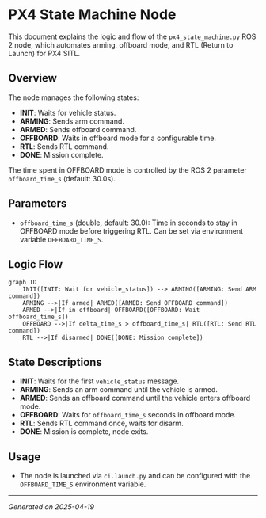 # PX4 State Machine Node

This document explains the logic and flow of the `px4_state_machine.py` ROS 2 node, which automates arming, offboard mode, and RTL (Return to Launch) for PX4 SITL.

## Overview

The node manages the following states:
- **INIT**: Waits for vehicle status.
- **ARMING**: Sends arm command.
- **ARMED**: Sends offboard command.
- **OFFBOARD**: Waits in offboard mode for a configurable time.
- **RTL**: Sends RTL command.
- **DONE**: Mission complete.

The time spent in OFFBOARD mode is controlled by the ROS 2 parameter `offboard_time_s` (default: 30.0s).

## Parameters
- `offboard_time_s` (double, default: 30.0): Time in seconds to stay in OFFBOARD mode before triggering RTL. Can be set via environment variable `OFFBOARD_TIME_S`.

## Logic Flow

```mermaid
graph TD
    INIT([INIT: Wait for vehicle_status]) --> ARMING([ARMING: Send ARM command])
    ARMING -->|If armed| ARMED([ARMED: Send OFFBOARD command])
    ARMED -->|If in offboard| OFFBOARD([OFFBOARD: Wait offboard_time_s])
    OFFBOARD -->|If delta_time_s > offboard_time_s| RTL([RTL: Send RTL command])
    RTL -->|If disarmed| DONE([DONE: Mission complete])
```

## State Descriptions
- **INIT**: Waits for the first `vehicle_status` message.
- **ARMING**: Sends an arm command until the vehicle is armed.
- **ARMED**: Sends an offboard command until the vehicle enters offboard mode.
- **OFFBOARD**: Waits for `offboard_time_s` seconds in offboard mode.
- **RTL**: Sends RTL command once, waits for disarm.
- **DONE**: Mission is complete, node exits.

## Usage
- The node is launched via `ci.launch.py` and can be configured with the `OFFBOARD_TIME_S` environment variable.

---
*Generated on 2025-04-19*
